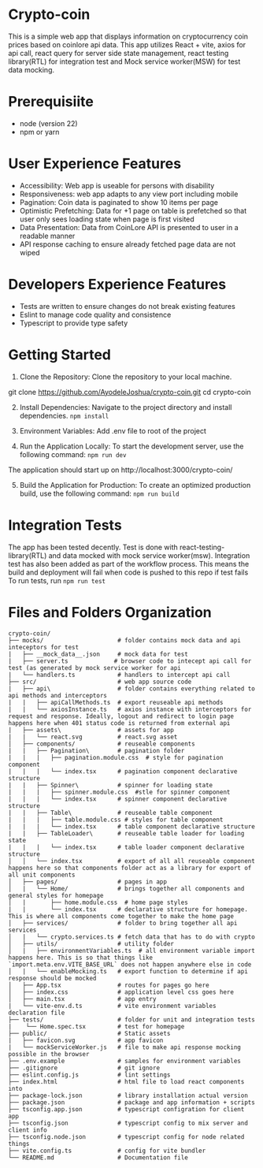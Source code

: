 # Crypto-coin

This is a simple web app that displays information on cryptocurrency coin prices based on coinlore api data. This app utilizes React + vite, axios for api call, react query for server side state management, react testing library(RTL) for integration test and Mock service worker(MSW) for test data mocking.

# Prerequisiite

- node (version 22)
- npm or yarn

# User Experience Features

- Accessibility: Web app is useable for persons with disability
- Responsiveness: web app adapts to any view port including mobile
- Pagination: Coin data is paginated to show 10 items per page
- Optimistic Prefetching: Data for +1 page on table is prefetched so that user only sees loading state when page is first visited
- Data Presentation: Data from CoinLore API is presented to user in a readable manner
- API response caching to ensure already fetched page data are not wiped

# Developers Experience Features

- Tests are written to ensure changes do not break existing features
- Eslint to manage code quality and consistence
- Typescript to provide type safety

# Getting Started

1. Clone the Repository:
   Clone the repository to your local machine.

git clone https://github.com/AyodeleJoshua/crypto-coin.git
cd crypto-coin

2. Install Dependencies:
   Navigate to the project directory and install dependencies.
   `npm install`

3. Environment Variables:
   Add .env file to root of the project

4. Run the Application Locally:
   To start the development server, use the following command:
   `npm run dev`

The application should start up on http://localhost:3000/crypto-coin/

5. Build the Application for Production:
   To create an optimized production build, use the following command:
   `npm run build`

# Integration Tests

The app has been tested decently. Test is done with react-testing-library(RTL) and data mocked with mock service worker(msw).
Integration test has also been added as part of the workflow process. This means the build and deployment will fail when code is pushed to this repo if test fails
To run tests, run
`npm run test`

# Files and Folders Organization

```
crypto-coin/
├── mocks/                     # folder contains mock data and api inteceptors for test
|   ├── __mock_data__.json     # mock data for test
|   ├── server.ts             # browser code to intecept api call for test (as generated by mock service worker for api
|   └── handlers.ts            # handlers to intercept api call
├── src/                       # web app source code
|   ├── api\                   # folder contains everything related to api methods and interceptors
|   |   ├── apiCallMethods.ts  # export reuseable api methods
|   |   └── axiosInstance.ts   # axios instance with interceptors for request and response. Ideally, logout and redirect to login page happens here when 401 status code is returned from external api
|   ├── assets\                # assets for app
|   |   └── react.svg          # react.svg asset
│   ├── components/            # reuseable components
|   |   ├── Pagination\        # pagination folder
|   |   |   ├── pagination.module.css  # style for pagination component
|   |   |   └── index.tsx      # pagination component declarative structure
|   |   ├── Spinner\           # spinner for loading state
|   |   |   ├── spinner.module.css  #stle for spinner component
|   |   |   └── index.tsx      # spinner component declarative structure
|   |   ├── Table\             # reuseable table component
|   |   |   ├── table.module.css # styles for table component
|   |   |   └── index.tsx      # table component declarative structure
|   |   ├── TableLoader\       # reuseable table loader for loading state
|   |   |   └── index.tsx      # table loader component declarative structure
│   │   └── index.tsx          # export of all all reuseable component happens here so that components folder act as a library for export of all unit components
│   ├── pages/                 # pages in app
│   |   └── Home/              # brings together all components and general styles for homepage
│   |       ├── home.module.css  # home page styles
|   |       └── index.tsx      # declarative structure for homepage. This is where all components come together to make the home page
│   ├── services/              # folder to bring together all api services
│   |   └── crypto.services.ts # fetch data that has to do with crypto
│   ├── utils/                 # utility folder
│   |   ├── environmentVariables.ts  # all environment variable import happens here. This is so that things like `import.meta.env.VITE_BASE_URL` does not happen anywhere else in code
│   |   └── enableMocking.ts   # export function to determine if api response should be mocked
│   ├── App.tsx                # routes for pages go here
│   ├── index.css              # application level css goes here
│   ├── main.tsx               # app entry
|   └── vite-env.d.ts          # vite environment variables declaration file
├── tests/                     # folder for unit and integration tests
|    └── Home.spec.tsx         # test for homepage
├── public/                    # Static assets
|   ├── favicon.svg            # app favicon
|   └── mockServiceWorker.js   # file to make api response mocking possible in the browser
├── .env.example               # samples for environment variables
├── .gitignore                 # git ignore
├── eslint.config.js           # lint settings
├── index.html                 # html file to load react components into
├── package-lock.json          # library installation actual version
├── package.json               # package and app information + scripts
├── tsconfig.app.json          # typescript configration for client app
├── tsconfig.json              # typescript config to mix server and client info
├── tsconfig.node.json         # typescript config for node related things
├── vite.config.ts             # config for vite bundler
└── README.md                  # Documentation file
```

